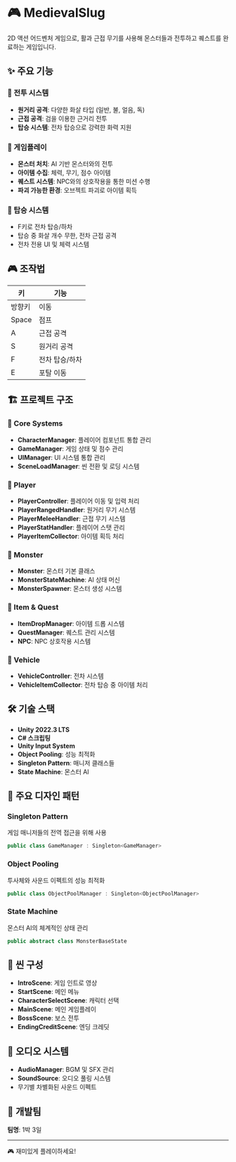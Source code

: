 # 🎮 MedievalSlug

2D 액션 어드벤처 게임으로, 활과 근접 무기를 사용해 몬스터들과 전투하고 퀘스트를 완료하는 게임입니다.

## ✨ 주요 기능

### 🏹 전투 시스템
- **원거리 공격**: 다양한 화살 타입 (일반, 불, 얼음, 독)
- **근접 공격**: 검을 이용한 근거리 전투
- **탑승 시스템**: 전차 탑승으로 강력한 화력 지원

### 🎯 게임플레이
- **몬스터 처치**: AI 기반 몬스터와의 전투
- **아이템 수집**: 체력, 무기, 점수 아이템
- **퀘스트 시스템**: NPC와의 상호작용을 통한 미션 수행
- **파괴 가능한 환경**: 오브젝트 파괴로 아이템 획득

### 🚗 탑승 시스템
- F키로 전차 탑승/하차
- 탑승 중 화살 개수 무한, 전차 근접 공격
- 전차 전용 UI 및 체력 시스템

## 🎮 조작법

| 키 | 기능 |
|---|---|
| 방향키 | 이동 |
| Space | 점프 |
| A | 근접 공격 |
| S | 원거리 공격 |
| F | 전차 탑승/하차 |
| E | 포탈 이동 |

## 🏗️ 프로젝트 구조

### 📁 Core Systems
- **CharacterManager**: 플레이어 컴포넌트 통합 관리
- **GameManager**: 게임 상태 및 점수 관리
- **UIManager**: UI 시스템 통합 관리
- **SceneLoadManager**: 씬 전환 및 로딩 시스템

### 📁 Player
- **PlayerController**: 플레이어 이동 및 입력 처리
- **PlayerRangedHandler**: 원거리 무기 시스템
- **PlayerMeleeHandler**: 근접 무기 시스템
- **PlayerStatHandler**: 플레이어 스탯 관리
- **PlayerItemCollector**: 아이템 획득 처리

### 📁 Monster
- **Monster**: 몬스터 기본 클래스
- **MonsterStateMachine**: AI 상태 머신
- **MonsterSpawner**: 몬스터 생성 시스템

### 📁 Item & Quest
- **ItemDropManager**: 아이템 드롭 시스템
- **QuestManager**: 퀘스트 관리 시스템
- **NPC**: NPC 상호작용 시스템

### 📁 Vehicle
- **VehicleController**: 전차 시스템
- **VehicleItemCollector**: 전차 탑승 중 아이템 처리

## 🛠️ 기술 스택

- **Unity 2022.3 LTS**
- **C# 스크립팅**
- **Unity Input System**
- **Object Pooling**: 성능 최적화
- **Singleton Pattern**: 매니저 클래스들
- **State Machine**: 몬스터 AI

## 🎯 주요 디자인 패턴

### Singleton Pattern
게임 매니저들의 전역 접근을 위해 사용
```csharp
public class GameManager : Singleton<GameManager>
```

### Object Pooling
투사체와 사운드 이펙트의 성능 최적화
```csharp
public class ObjectPoolManager : Singleton<ObjectPoolManager>
```

### State Machine
몬스터 AI의 체계적인 상태 관리
```csharp
public abstract class MonsterBaseState
```

## 🎨 씬 구성

- **IntroScene**: 게임 인트로 영상
- **StartScene**: 메인 메뉴
- **CharacterSelectScene**: 캐릭터 선택
- **MainScene**: 메인 게임플레이
- **BossScene**: 보스 전투
- **EndingCreditScene**: 엔딩 크레딧

## 🎵 오디오 시스템

- **AudioManager**: BGM 및 SFX 관리
- **SoundSource**: 오디오 풀링 시스템
- 무기별 차별화된 사운드 이펙트

## 👥 개발팀

**팀명**: 1박 3일

---

🎮 재미있게 플레이하세요!
